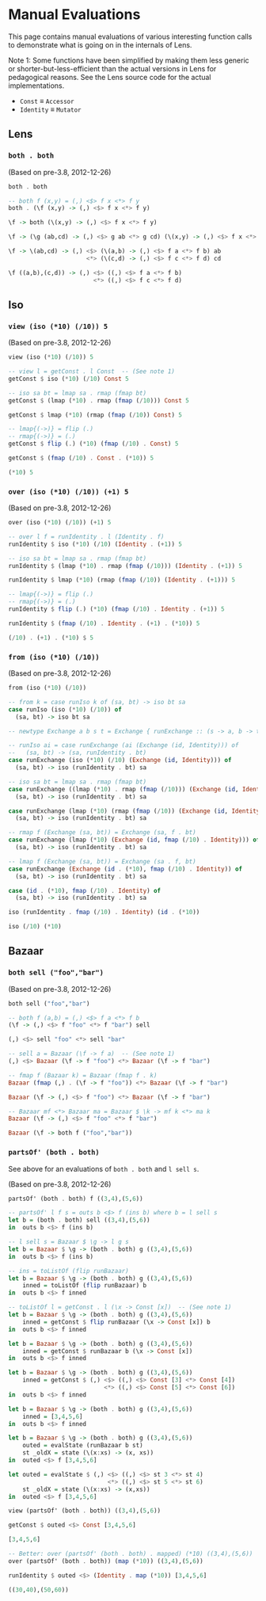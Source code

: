 # Manual Evaluations

This page contains manual evaluations of various interesting function calls to
demonstrate what is going on in the internals of Lens.

Note 1: Some functions have been simplified by making them less generic or
shorter-but-less-efficient than the actual versions in Lens for pedagogical
reasons. See the Lens source code for the actual implementations.

* `Const` ≡ `Accessor`
* `Identity` ≡ `Mutator`

## Lens

### `both . both`

(Based on pre-3.8, 2012-12-26)

```haskell
both . both

-- both f (x,y) = (,) <$> f x <*> f y
both . (\f (x,y) -> (,) <$> f x <*> f y)

\f -> both (\(x,y) -> (,) <$> f x <*> f y)

\f -> (\g (ab,cd) -> (,) <$> g ab <*> g cd) (\(x,y) -> (,) <$> f x <*> f y)

\f -> \(ab,cd) -> (,) <$> (\(a,b) -> (,) <$> f a <*> f b) ab
                      <*> (\(c,d) -> (,) <$> f c <*> f d) cd

\f ((a,b),(c,d)) -> (,) <$> ((,) <$> f a <*> f b)
                        <*> ((,) <$> f c <*> f d)
```

## Iso

### `view (iso (*10) (/10)) 5`

(Based on pre-3.8, 2012-12-26)

```haskell
view (iso (*10) (/10)) 5

-- view l = getConst . l Const  -- (See note 1)
getConst $ iso (*10) (/10) Const 5

-- iso sa bt = lmap sa . rmap (fmap bt)
getConst $ (lmap (*10) . rmap (fmap (/10))) Const 5

getConst $ lmap (*10) (rmap (fmap (/10)) Const) 5

-- lmap{(->)} = flip (.)
-- rmap{(->)} = (.)
getConst $ flip (.) (*10) (fmap (/10) . Const) 5

getConst $ (fmap (/10) . Const . (*10)) 5

(*10) 5
```

### `over (iso (*10) (/10)) (+1) 5`

(Based on pre-3.8, 2012-12-26)

```haskell
over (iso (*10) (/10)) (+1) 5

-- over l f = runIdentity . l (Identity . f)
runIdentity $ iso (*10) (/10) (Identity . (+1)) 5

-- iso sa bt = lmap sa . rmap (fmap bt)
runIdentity $ (lmap (*10) . rmap (fmap (/10))) (Identity . (+1)) 5

runIdentity $ lmap (*10) (rmap (fmap (/10)) (Identity . (+1))) 5

-- lmap{(->)} = flip (.)
-- rmap{(->)} = (.)
runIdentity $ flip (.) (*10) (fmap (/10) . Identity . (+1)) 5

runIdentity $ (fmap (/10) . Identity . (+1) . (*10)) 5

(/10) . (+1) . (*10) $ 5
```

### `from (iso (*10) (/10))`

(Based on pre-3.8, 2012-12-26)

```haskell
from (iso (*10) (/10))

-- from k = case runIso k of (sa, bt) -> iso bt sa
case runIso (iso (*10) (/10)) of
  (sa, bt) -> iso bt sa

-- newtype Exchange a b s t = Exchange { runExchange :: (s -> a, b -> t) }

-- runIso ai = case runExchange (ai (Exchange (id, Identity))) of
--   (sa, bt) -> (sa, runIdentity . bt)
case runExchange (iso (*10) (/10) (Exchange (id, Identity))) of
  (sa, bt) -> iso (runIdentity . bt) sa

-- iso sa bt = lmap sa . rmap (fmap bt)
case runExchange ((lmap (*10) . rmap (fmap (/10))) (Exchange (id, Identity))) of
  (sa, bt) -> iso (runIdentity . bt) sa

case runExchange (lmap (*10) (rmap (fmap (/10)) (Exchange (id, Identity)))) of
  (sa, bt) -> iso (runIdentity . bt) sa

-- rmap f (Exchange (sa, bt)) = Exchange (sa, f . bt)
case runExchange (lmap (*10) (Exchange (id, fmap (/10) . Identity))) of
  (sa, bt) -> iso (runIdentity . bt) sa

-- lmap f (Exchange (sa, bt)) = Exchange (sa . f, bt)
case runExchange (Exchange (id . (*10), fmap (/10) . Identity)) of
  (sa, bt) -> iso (runIdentity . bt) sa

case (id . (*10), fmap (/10) . Identity) of
  (sa, bt) -> iso (runIdentity . bt) sa

iso (runIdentity . fmap (/10) . Identity) (id . (*10))

iso (/10) (*10)
```

## Bazaar

### `both sell ("foo","bar")`

(Based on pre-3.8, 2012-12-26)

```haskell
both sell ("foo","bar")

-- both f (a,b) = (,) <$> f a <*> f b
(\f -> (,) <$> f "foo" <*> f "bar") sell

(,) <$> sell "foo" <*> sell "bar"

-- sell a = Bazaar (\f -> f a)  -- (See note 1)
(,) <$> Bazaar (\f -> f "foo") <*> Bazaar (\f -> f "bar")

-- fmap f (Bazaar k) = Bazaar (fmap f . k)
Bazaar (fmap (,) . (\f -> f "foo")) <*> Bazaar (\f -> f "bar")

Bazaar (\f -> (,) <$> f "foo") <*> Bazaar (\f -> f "bar")

-- Bazaar mf <*> Bazaar ma = Bazaar $ \k -> mf k <*> ma k
Bazaar (\f -> (,) <$> f "foo" <*> f "bar")

Bazaar (\f -> both f ("foo","bar"))
```

### `partsOf' (both . both)`

See above for an evaluations of `both . both` and `l sell s`.

(Based on pre-3.8, 2012-12-26)

```haskell
partsOf' (both . both) f ((3,4),(5,6))

-- partsOf' l f s = outs b <$> f (ins b) where b = l sell s
let b = (both . both) sell ((3,4),(5,6))
in  outs b <$> f (ins b)

-- l sell s = Bazaar $ \g -> l g s
let b = Bazaar $ \g -> (both . both) g ((3,4),(5,6))
in  outs b <$> f (ins b)

-- ins = toListOf (flip runBazaar)
let b = Bazaar $ \g -> (both . both) g ((3,4),(5,6))
    inned = toListOf (flip runBazaar) b
in  outs b <$> f inned

-- toListOf l = getConst . l (\x -> Const [x])  -- (See note 1)
let b = Bazaar $ \g -> (both . both) g ((3,4),(5,6))
    inned = getConst $ flip runBazaar (\x -> Const [x]) b
in  outs b <$> f inned

let b = Bazaar $ \g -> (both . both) g ((3,4),(5,6))
    inned = getConst $ runBazaar b (\x -> Const [x])
in  outs b <$> f inned

let b = Bazaar $ \g -> (both . both) g ((3,4),(5,6))
    inned = getConst $ (,) <$> ((,) <$> Const [3] <*> Const [4])
                           <*> ((,) <$> Const [5] <*> Const [6])
in  outs b <$> f inned

let b = Bazaar $ \g -> (both . both) g ((3,4),(5,6))
    inned = [3,4,5,6]
in  outs b <$> f inned

let b = Bazaar $ \g -> (both . both) g ((3,4),(5,6))
    outed = evalState (runBazaar b st)
    st _oldX = state (\(x:xs) -> (x, xs))
in  outed <$> f [3,4,5,6]

let outed = evalState $ (,) <$> ((,) <$> st 3 <*> st 4)
                            <*> ((,) <$> st 5 <*> st 6)
    st _oldX = state (\(x:xs) -> (x,xs))
in  outed <$> f [3,4,5,6]
```

```haskell
view (partsOf' (both . both)) ((3,4),(5,6))

getConst $ outed <$> Const [3,4,5,6]

[3,4,5,6]
```

```haskell
-- Better: over (partsOf' (both . both) . mapped) (*10) ((3,4),(5,6))
over (partsOf' (both . both)) (map (*10)) ((3,4),(5,6))

runIdentity $ outed <$> (Identity . map (*10)) [3,4,5,6]

((30,40),(50,60))
```
